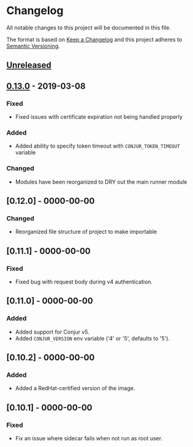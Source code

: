 # Changelog
All notable changes to this project will be documented in this file.

The format is based on [Keep a Changelog](http://keepachangelog.com/en/1.0.0/)
and this project adheres to [Semantic Versioning](http://semver.org/spec/v2.0.0.html).

## [Unreleased]

## [0.13.0] - 2019-03-08

### Fixed
- Fixed issues with certificate expiration not being handled properly

### Added
- Added ability to specify token timeout with `CONJUR_TOKEN_TIMEOUT` variable

### Changed
- Modules have been reorganized to DRY out the main runner module

## [0.12.0] - 0000-00-00

### Changed
- Reorganized file structure of project to make importable

## [0.11.1] - 0000-00-00

### Fixed
- Fixed bug with request body during v4 authentication.

## [0.11.0] - 0000-00-00

### Added
- Added support for Conjur v5.
- Added `CONJUR_VERSION` env variable ('4' or '5', defaults to '5').

## [0.10.2] - 0000-00-00

### Added
- Added a RedHat-certified version of the image.

## [0.10.1] - 0000-00-00

### Fixed
- Fix an issue where sidecar fails when not run as root user.

[Unreleased]: https://github.com/cyberark/conjur-authn-k8s-client/compare/v0.13.0...HEAD
[0.13.0]: https://github.com/cyberark/conjur-authn-k8s-client/compare/v0.12.0...v0.13.0
